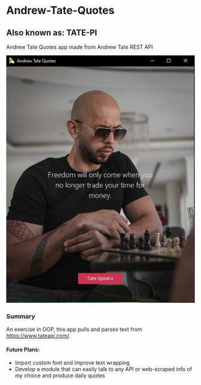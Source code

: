 # Andrew-Tate-Quotes
## Also known as: TATE-PI
Andrew Tate Quotes app made from Andrew Tate REST API 

![](https://github.com/The-Captain-William/Andrew-Tate-Quotes/blob/main/readme%20items/Image%200.0.1.JPG?raw=true)

### Summary
An exercise in OOP, this app pulls and parses text from  https://www.tateapi.com/. 

#### Future Plans:
- Import custom font and improve text wrapping
- Develop a module that can easily talk to any API or web-scraped info of my choice and produce daily quotes

